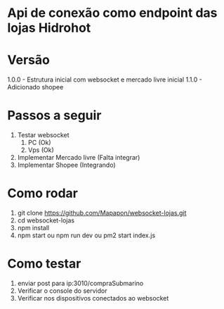 # Api de conexão como endpoint das lojas Hidrohot

# Versão
1.0.0 - Estrutura inicial com websocket e mercado livre inicial
1.1.0 - Adicionado shopee

# Passos a seguir

1. Testar websocket
   1. PC (Ok)
   2. Vps (Ok)
2. Implementar Mercado livre (Falta integrar)
3. Implementar Shopee (Integrando)

# Como rodar

1. git clone https://github.com/Mapapon/websocket-lojas.git
2. cd websocket-lojas
3. npm install
4. npm start ou npm run dev ou pm2 start index.js

# Como testar

1. enviar post para ip:3010/compraSubmarino
2. Verificar o console do servidor
3. Verificar nos dispositivos conectados ao websocket